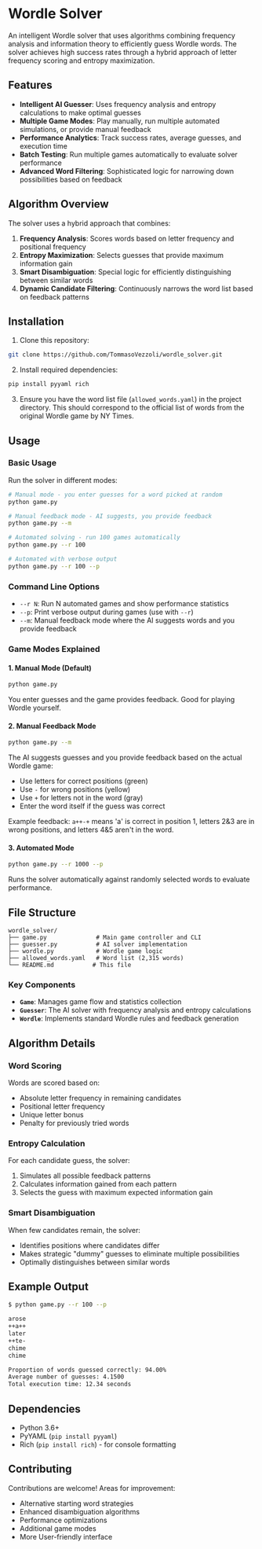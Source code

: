 # Wordle Solver

An intelligent Wordle solver that uses algorithms combining frequency analysis and information theory to efficiently guess Wordle words. The solver achieves high success rates through a hybrid approach of letter frequency scoring and entropy maximization.

## Features

- **Intelligent AI Guesser**: Uses frequency analysis and entropy calculations to make optimal guesses
- **Multiple Game Modes**: Play manually, run multiple automated simulations, or provide manual feedback
- **Performance Analytics**: Track success rates, average guesses, and execution time
- **Batch Testing**: Run multiple games automatically to evaluate solver performance
- **Advanced Word Filtering**: Sophisticated logic for narrowing down possibilities based on feedback

## Algorithm Overview

The solver uses a hybrid approach that combines:

1. **Frequency Analysis**: Scores words based on letter frequency and positional frequency
2. **Entropy Maximization**: Selects guesses that provide maximum information gain
3. **Smart Disambiguation**: Special logic for efficiently distinguishing between similar words
4. **Dynamic Candidate Filtering**: Continuously narrows the word list based on feedback patterns

## Installation

1. Clone this repository:
```bash
git clone https://github.com/TommasoVezzoli/wordle_solver.git
```

2. Install required dependencies:
```bash
pip install pyyaml rich
```

3. Ensure you have the word list file (`allowed_words.yaml`) in the project directory. This should correspond to the official list of words from the original Wordle game by NY Times.

## Usage

### Basic Usage

Run the solver in different modes:

```bash
# Manual mode - you enter guesses for a word picked at random
python game.py

# Manual feedback mode - AI suggests, you provide feedback
python game.py --m

# Automated solving - run 100 games automatically
python game.py --r 100

# Automated with verbose output
python game.py --r 100 --p
```

### Command Line Options

- `--r N`: Run N automated games and show performance statistics
- `--p`: Print verbose output during games (use with `--r`)
- `--m`: Manual feedback mode where the AI suggests words and you provide feedback

### Game Modes Explained

#### 1. Manual Mode (Default)
```bash
python game.py
```
You enter guesses and the game provides feedback. Good for playing Wordle yourself.

#### 2. Manual Feedback Mode
```bash
python game.py --m
```
The AI suggests guesses and you provide feedback based on the actual Wordle game:
- Use letters for correct positions (green)
- Use `-` for wrong positions (yellow) 
- Use `+` for letters not in the word (gray)
- Enter the word itself if the guess was correct

Example feedback: `a++-+` means 'a' is correct in position 1, letters 2&3 are in wrong positions, and letters 4&5 aren't in the word.

#### 3. Automated Mode
```bash
python game.py --r 1000 --p
```
Runs the solver automatically against randomly selected words to evaluate performance.

## File Structure

```
wordle_solver/
├── game.py              # Main game controller and CLI
├── guesser.py           # AI solver implementation
├── wordle.py            # Wordle game logic
├── allowed_words.yaml   # Word list (2,315 words)
└── README.md           # This file
```

### Key Components

- **`Game`**: Manages game flow and statistics collection
- **`Guesser`**: The AI solver with frequency analysis and entropy calculations
- **`Wordle`**: Implements standard Wordle rules and feedback generation

## Algorithm Details

### Word Scoring
Words are scored based on:
- Absolute letter frequency in remaining candidates
- Positional letter frequency 
- Unique letter bonus
- Penalty for previously tried words

### Entropy Calculation
For each candidate guess, the solver:
1. Simulates all possible feedback patterns
2. Calculates information gained from each pattern
3. Selects the guess with maximum expected information gain

### Smart Disambiguation
When few candidates remain, the solver:
- Identifies positions where candidates differ
- Makes strategic "dummy" guesses to eliminate multiple possibilities
- Optimally distinguishes between similar words

## Example Output

```bash
$ python game.py --r 100 --p

arose
++a++
later
++te-
chime
chime

Proportion of words guessed correctly: 94.00%
Average number of guesses: 4.1500
Total execution time: 12.34 seconds
```

## Dependencies

- Python 3.6+
- PyYAML (`pip install pyyaml`)
- Rich (`pip install rich`) - for console formatting

## Contributing

Contributions are welcome! Areas for improvement:
- Alternative starting word strategies
- Enhanced disambiguation algorithms
- Performance optimizations
- Additional game modes
- More User-friendly interface
